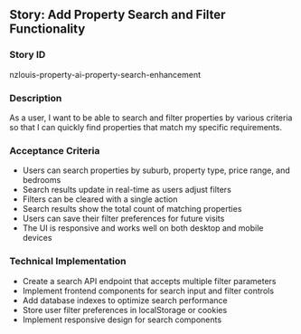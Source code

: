 ## Story: Add Property Search and Filter Functionality

### Story ID
nzlouis-property-ai-property-search-enhancement

### Description
As a user, I want to be able to search and filter properties by various criteria so that I can quickly find properties that match my specific requirements.

### Acceptance Criteria
- Users can search properties by suburb, property type, price range, and bedrooms
- Search results update in real-time as users adjust filters
- Filters can be cleared with a single action
- Search results show the total count of matching properties
- Users can save their filter preferences for future visits
- The UI is responsive and works well on both desktop and mobile devices

### Technical Implementation
- Create a search API endpoint that accepts multiple filter parameters
- Implement frontend components for search input and filter controls
- Add database indexes to optimize search performance
- Store user filter preferences in localStorage or cookies
- Implement responsive design for search components
